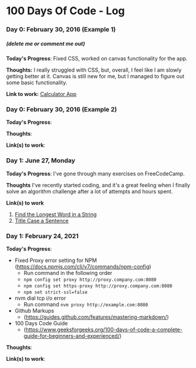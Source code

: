 # 100 Days Of Code - Log

### Day 0: February 30, 2016 (Example 1)
##### (delete me or comment me out)

**Today's Progress**: Fixed CSS, worked on canvas functionality for the app.

**Thoughts:** I really struggled with CSS, but, overall, I feel like I am slowly getting better at it. Canvas is still new for me, but I managed to figure out some basic functionality.

**Link to work:** [Calculator App](http://www.example.com)

### Day 0: February 30, 2016 (Example 2)

**Today's Progress**: 

**Thoughts**: 

**Link(s) to work**: 


### Day 1: June 27, Monday

**Today's Progress**: I've gone through many exercises on FreeCodeCamp.

**Thoughts** I've recently started coding, and it's a great feeling when I finally solve an algorithm challenge after a lot of attempts and hours spent.

**Link(s) to work**
1. [Find the Longest Word in a String](https://www.freecodecamp.com/challenges/find-the-longest-word-in-a-string)
2. [Title Case a Sentence](https://www.freecodecamp.com/challenges/title-case-a-sentence)

### Day 1: February 24, 2021

**Today's Progress**: 
* Fixed Proxy error setting for NPM (https://docs.npmjs.com/cli/v7/commands/npm-config)
  * Run command in the following order
  * ```npm config set proxy http://proxy.company.com:8080```
  * ```npm config set https-proxy http://proxy.company.com:8080```
  * ```npm set strict-ssl=false```
* nvm dial tcp i/o error
  * Run command ```nvm proxy http://example.com:8080```
* Github Markups 
  * (https://guides.github.com/features/mastering-markdown/)
* 100 Days Code Guide  
  * (https://www.geeksforgeeks.org/100-days-of-code-a-complete-guide-for-beginners-and-experienced/)

**Thoughts**: 

**Link(s) to work**: 
